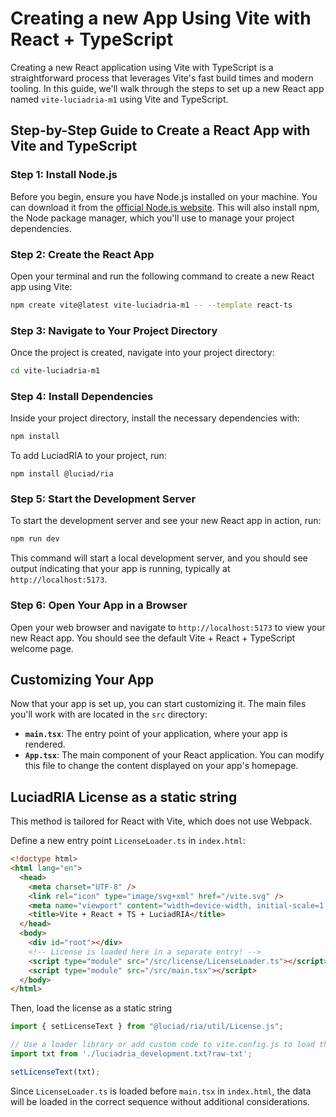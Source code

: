 # Creating a new App Using Vite with React + TypeScript

Creating a new React application using Vite with TypeScript is a straightforward process that leverages Vite's fast build times and modern tooling.
In this guide, we'll walk through the steps to set up a new React app named `vite-luciadria-m1` using Vite and TypeScript.

## Step-by-Step Guide to Create a React App with Vite and TypeScript

### Step 1: Install Node.js

Before you begin, ensure you have Node.js installed on your machine. You can download it from the [official Node.js website](https://nodejs.org/). This will also install npm, the Node package manager, which you'll use to manage your project dependencies.

### Step 2: Create the React App

Open your terminal and run the following command to create a new React app using Vite:

```bash
npm create vite@latest vite-luciadria-m1 -- --template react-ts
```

### Step 3: Navigate to Your Project Directory

Once the project is created, navigate into your project directory:

```bash
cd vite-luciadria-m1
```

### Step 4: Install Dependencies

Inside your project directory, install the necessary dependencies with:

```bash
npm install
```

To add LuciadRIA to your project, run:

```shell
npm install @luciad/ria
```


### Step 5: Start the Development Server

To start the development server and see your new React app in action, run:

```bash
npm run dev
```


This command will start a local development server, and you should see output indicating that your app is running, typically at `http://localhost:5173`.

### Step 6: Open Your App in a Browser

Open your web browser and navigate to `http://localhost:5173` to view your new React app. You should see the default Vite + React + TypeScript welcome page.


## Customizing Your App

Now that your app is set up, you can start customizing it. The main files you'll work with are located in the `src` directory:

- **`main.tsx`**: The entry point of your application, where your app is rendered.
- **`App.tsx`**: The main component of your React application. You can modify this file to change the content displayed on your app's homepage.


## LuciadRIA License as a static string

This method is tailored for React with Vite, which does not use Webpack.

Define a new entry point `LicenseLoader.ts`  in `index.html`:

```html
<!doctype html>
<html lang="en">
  <head>
    <meta charset="UTF-8" />
    <link rel="icon" type="image/svg+xml" href="/vite.svg" />
    <meta name="viewport" content="width=device-width, initial-scale=1.0" />
    <title>Vite + React + TS + LuciadRIA</title>
  </head>
  <body>
    <div id="root"></div>
    <!-- License is loaded here in a separate entry! -->
    <script type="module" src="/src/license/LicenseLoader.ts"></script>
    <script type="module" src="/src/main.tsx"></script>
  </body>
</html>
```

Then, load the license as a static string

```typescript
import { setLicenseText } from "@luciad/ria/util/License.js";

// Use a loader library or add custom code to vite.config.js to load the string as a string
import txt from './luciadria_development.txt?raw-txt';

setLicenseText(txt);
```

Since `LicenseLoader.ts` is loaded before `main.tsx` in `index.html`, the data will be loaded in the correct sequence without additional considerations.
